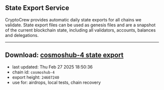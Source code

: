 ## State Export Service
CryptoCrew provides automatic daily state exports for all chains we validate. State export files can be used as genesis files and are a snapshot of the current blockchain state, including all validators, accounts, balances and delegations.

---
**Download: [cosmoshub-4 state export](https://dl-eu2.ccvalidators.com/SERVICE/cosmoshub/cosmoshub-4_export_24607240.json)**
---

- last updated: Thu Feb 27 2025 18:50:36
- chain id: `cosmoshub-4`
- export height: `24607240`
- use for: airdrops, local tests, chain recovery
